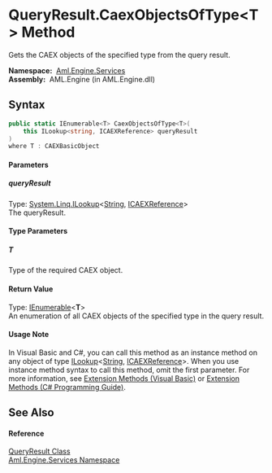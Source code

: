 QueryResult.CaexObjectsOfType&lt;T> Method
==========================================
Gets the CAEX objects of the specified type from the query result.

  **Namespace:**  [Aml.Engine.Services][1]  
  **Assembly:**  AML.Engine (in AML.Engine.dll)

Syntax
------

```csharp
public static IEnumerable<T> CaexObjectsOfType<T>(
	this ILookup<string, ICAEXReference> queryResult
)
where T : CAEXBasicObject

```

#### Parameters

##### *queryResult*
Type: [System.Linq.ILookup][2]&lt;[String][3], [ICAEXReference][4]>  
The queryResult.

#### Type Parameters

##### *T*
Type of the required CAEX object.

#### Return Value
Type: [IEnumerable][5]&lt;**T**>  
 An enumeration of all CAEX objects of the specified type in the query result. 
#### Usage Note
In Visual Basic and C#, you can call this method as an instance method on any object of type [ILookup][2]&lt;[String][3], [ICAEXReference][4]>. When you use instance method syntax to call this method, omit the first parameter. For more information, see [Extension Methods (Visual Basic)][6] or [Extension Methods (C# Programming Guide)][7].

See Also
--------

#### Reference
[QueryResult Class][8]  
[Aml.Engine.Services Namespace][1]  

[1]: ../README.md
[2]: https://docs.microsoft.com/dotnet/api/system.linq.ilookup-2
[3]: https://docs.microsoft.com/dotnet/api/system.string
[4]: ../../Aml.Engine.Services.Interfaces/ICAEXReference/README.md
[5]: https://docs.microsoft.com/dotnet/api/system.collections.generic.ienumerable-1
[6]: https://docs.microsoft.com/dotnet/visual-basic/programming-guide/language-features/procedures/extension-methods
[7]: https://docs.microsoft.com/dotnet/csharp/programming-guide/classes-and-structs/extension-methods
[8]: README.md
[9]: https://www.automationml.org
[10]: ../../icons/logoShade.png